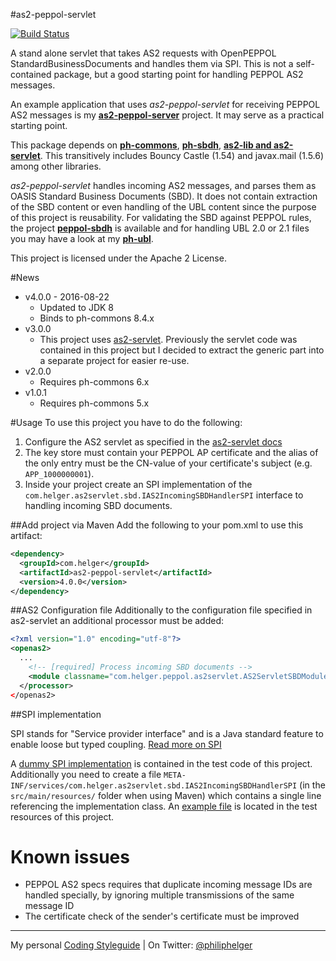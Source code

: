 #as2-peppol-servlet

[![Build Status](https://travis-ci.org/phax/as2-peppol-servlet.svg?branch=master)](https://travis-ci.org/phax/as2-peppol-servlet)
﻿

A stand alone servlet that takes AS2 requests with OpenPEPPOL StandardBusinessDocuments and handles them via SPI. This is not a self-contained package, but a good starting point for handling PEPPOL AS2 messages.

An example application that uses *as2-peppol-servlet* for receiving PEPPOL AS2 messages is my **[as2-peppol-server](https://github.com/phax/as2-peppol-server)** project. It may serve as a practical starting point.

This package depends on **[ph-commons](https://github.com/phax/ph-commons)**, **[ph-sbdh](https://github.com/phax/ph-sbdh)**, **[as2-lib and as2-servlet](https://github.com/phax/as2-lib)**. This transitively includes Bouncy Castle (1.54) and javax.mail (1.5.6) among other libraries.

*as2-peppol-servlet* handles incoming AS2 messages, and parses them as OASIS Standard Business Documents (SBD). It does not contain extraction of the SBD content or even handling of the UBL content since the purpose of this project is reusability. For validating the SBD against PEPPOL rules, the project **[peppol-sbdh](https://github.com/phax/peppol-commons)** is available and for handling UBL 2.0 or 2.1 files you may have a look at my **[ph-ubl](https://github.com/phax/ph-ubl)**.

This project is licensed under the Apache 2 License.

#News

  * v4.0.0 - 2016-08-22
    * Updated to JDK 8
    * Binds to ph-commons 8.4.x
  * v3.0.0
    * This project uses [as2-servlet](https://github.com/phax/as2-lib). Previously the servlet code was contained in this project but I decided to extract the generic part into a separate project for easier re-use.
  * v2.0.0
    * Requires ph-commons 6.x
  * v1.0.1
    * Requires ph-commons 5.x

#Usage
To use this project you have to do the following:
  1. Configure the AS2 servlet as specified in the [as2-servlet docs](https://github.com/phax/as2-lib)
  2. The key store must contain your PEPPOL AP certificate and the alias of the only entry must be the CN-value of your certificate's subject (e.g. `APP_1000000001`).
  3. Inside your project create an SPI implementation of the `com.helger.as2servlet.sbd.IAS2IncomingSBDHandlerSPI` interface to handling incoming SBD documents.

##Add project via Maven
Add the following to your pom.xml to use this artifact:

```xml
<dependency>
  <groupId>com.helger</groupId>
  <artifactId>as2-peppol-servlet</artifactId>
  <version>4.0.0</version>
</dependency>
```

##AS2 Configuration file
Additionally to the configuration file specified in as2-servlet an additional processor must be added:
 
```xml
<?xml version="1.0" encoding="utf-8"?>
<openas2>
  ...
    <!-- [required] Process incoming SBD documents -->
    <module classname="com.helger.peppol.as2servlet.AS2ServletSBDModule" />      
  </processor>
</openas2>
```

##SPI implementation

SPI stands for "Service provider interface" and is a Java standard feature to enable loose but typed coupling. [Read more on SPI](http://docs.oracle.com/javase/tutorial/ext/basics/spi.html)

A [dummy SPI implementation](https://github.com/phax/as2-peppol-servlet/blob/master/src/test/java/com/helger/as2servlet/sbd/MockIncomingSBDHandler.java) is contained in the test code of this project. Additionally you need to create a file `META-INF/services/com.helger.as2servlet.sbd.IAS2IncomingSBDHandlerSPI` (in the `src/main/resources/` folder when using Maven) which contains a single line referencing the implementation class. An [example file](https://github.com/phax/as2-peppol-servlet/blob/master/src/test/resources/META-INF/services/com.helger.as2servlet.sbd.IAS2IncomingSBDHandlerSPI) is located in the test resources of this project.

# Known issues

  * PEPPOL AS2 specs requires that duplicate incoming message IDs are handled specially, by ignoring multiple transmissions of the same message ID
  * The certificate check of the sender's certificate must be improved 

---

My personal [Coding Styleguide](https://github.com/phax/meta/blob/master/CodeingStyleguide.md) |
On Twitter: <a href="https://twitter.com/philiphelger">@philiphelger</a>
